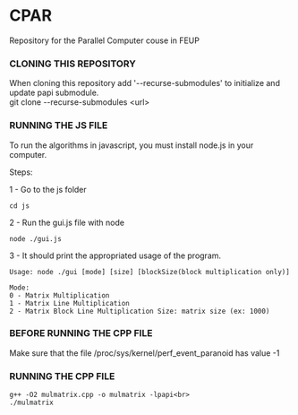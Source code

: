 # CPAR

Repository for the Parallel Computer couse in FEUP

### CLONING THIS REPOSITORY

When cloning this repository add '--recurse-submodules' to initialize and update papi submodule.<br>
git clone --recurse-submodules \<url\>

### RUNNING THE JS FILE

To run the algorithms in javascript, you must install node.js in your computer.

Steps:

1 - Go to the js folder

`cd js`

2 - Run the gui.js file with node

`node ./gui.js`

3 - It should print the appropriated usage of the program.

```
Usage: node ./gui [mode] [size] [blockSize(block multiplication only)]

Mode:
0 - Matrix Multiplication
1 - Matrix Line Multiplication
2 - Matrix Block Line Multiplication Size: matrix size (ex: 1000)
```


### BEFORE RUNNING THE CPP FILE

Make sure that the file /proc/sys/kernel/perf_event_paranoid has value -1

### RUNNING THE CPP FILE

```
g++ -O2 mulmatrix.cpp -o mulmatrix -lpapi<br>
./mulmatrix
```
